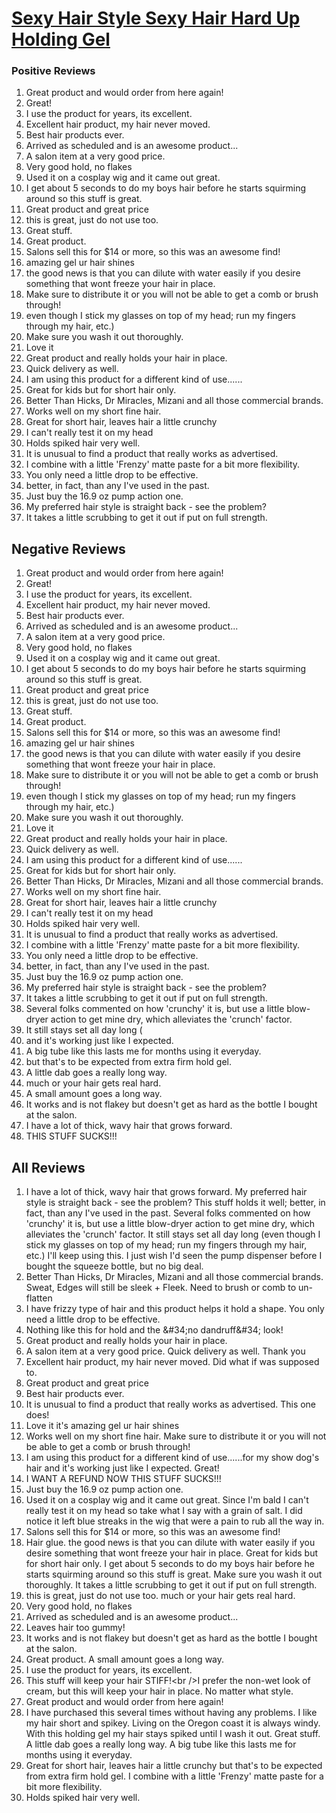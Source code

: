 # [Sexy Hair Style Sexy Hair Hard Up Holding Gel](https://products.checkmycream.com/products/Sexy-Hair-Style-Sexy-Hair-Hard-Up-Holding-Gel.html)

### Positive Reviews

<ol>
      <li>Great product and would order from here again!</li>
      <li>Great!</li>
      <li>I use the product for years, its excellent.</li>
      <li>Excellent hair product, my hair never moved.</li>
      <li>Best hair products ever.</li>
      <li>Arrived as scheduled and is an awesome product...</li>
      <li>A salon item at a very good price.</li>
      <li>Very good hold, no flakes</li>
      <li>Used it on a cosplay wig and it came out great.</li>
      <li>I get about 5 seconds to do my boys hair before he starts squirming around so this stuff is great.</li>
      <li>Great product and great price</li>
      <li>this is great, just do not use too.</li>
      <li>Great stuff.</li>
      <li>Great product.  </li>
      <li>Salons sell this for $14 or more, so this was an awesome find!</li>
      <li>amazing gel ur hair shines</li>
      <li>the good news is that you can dilute with water easily if you desire something that wont freeze your hair in place.</li>
      <li>Make sure to distribute it or you will not be able to get a comb or brush through!</li>
      <li>even though I stick my glasses on top of my head; run my fingers through my hair, etc.)  </li>
      <li>Make sure you wash it out thoroughly.</li>
      <li>Love it</li>
      <li>Great product and really holds your hair in place.</li>
      <li>Quick delivery as well.</li>
      <li>I am using this product for a different kind of use......</li>
      <li>Great for kids but for short hair only.</li>
      <li>Better Than Hicks, Dr Miracles, Mizani and all those commercial brands.</li>
      <li>Works well on my short fine hair.</li>
      <li>Great for short hair, leaves hair a little crunchy</li>
      <li>I can&#x27;t really test it on my head</li>
      <li>Holds spiked hair very well.</li>
      <li>It is unusual to find a product that really works as advertised.</li>
      <li>I combine with a little &#x27;Frenzy&#x27; matte paste for a bit more flexibility.</li>
      <li>You only need a little drop to be effective.</li>
      <li>better, in fact, than any I&#x27;ve used in the past.  </li>
      <li>Just buy the 16.9 oz pump action one.</li>
      <li>My preferred hair style is straight back - see the problem?  </li>
      <li>It takes a little scrubbing to get it out if put on full strength.</li>
</ol>


<h2>Negative Reviews</h2>
<ol>
<li> Great product and would order from here again!</li>
<li> Great!</li>
<li> I use the product for years, its excellent.</li>
<li> Excellent hair product, my hair never moved.</li>
<li> Best hair products ever.</li>
<li> Arrived as scheduled and is an awesome product...</li>
<li> A salon item at a very good price.</li>
<li> Very good hold, no flakes</li>
<li> Used it on a cosplay wig and it came out great.</li>
<li> I get about 5 seconds to do my boys hair before he starts squirming around so this stuff is great.</li>
<li> Great product and great price</li>
<li> this is great, just do not use too.</li>
<li> Great stuff.</li>
<li> Great product.  </li>
<li> Salons sell this for $14 or more, so this was an awesome find!</li>
<li> amazing gel ur hair shines</li>
<li> the good news is that you can dilute with water easily if you desire something that wont freeze your hair in place.</li>
<li> Make sure to distribute it or you will not be able to get a comb or brush through!</li>
<li> even though I stick my glasses on top of my head; run my fingers through my hair, etc.)  </li>
<li> Make sure you wash it out thoroughly.</li>
<li> Love it</li>
<li> Great product and really holds your hair in place.</li>
<li> Quick delivery as well.</li>
<li> I am using this product for a different kind of use......</li>
<li> Great for kids but for short hair only.</li>
<li> Better Than Hicks, Dr Miracles, Mizani and all those commercial brands.</li>
<li> Works well on my short fine hair.</li>
<li> Great for short hair, leaves hair a little crunchy</li>
<li> I can&#x27;t really test it on my head</li>
<li> Holds spiked hair very well.</li>
<li> It is unusual to find a product that really works as advertised.</li>
<li> I combine with a little &#x27;Frenzy&#x27; matte paste for a bit more flexibility.</li>
<li> You only need a little drop to be effective.</li>
<li> better, in fact, than any I&#x27;ve used in the past.  </li>
<li> Just buy the 16.9 oz pump action one.</li>
<li> My preferred hair style is straight back - see the problem?  </li>
<li> It takes a little scrubbing to get it out if put on full strength.</li>
<li> Several folks commented on how &#x27;crunchy&#x27; it is, but use a little blow-dryer action to get mine dry, which alleviates the &#x27;crunch&#x27; factor.  </li>
<li> It still stays set all day long (</li>
<li> and it&#x27;s working just like I expected.</li>
<li> A big tube like this lasts me for months using it everyday.</li>
<li> but that&#x27;s to be expected from extra firm hold gel.</li>
<li> A little dab goes a really long way.</li>
<li> much or your hair gets real hard.</li>
<li> A small amount goes a long way.</li>
<li> It works and is not flakey but doesn&#x27;t get as hard as the bottle I bought at the salon.</li>
<li> I have a lot of thick, wavy hair that grows forward.  </li>
<li> THIS STUFF SUCKS!!!</li>
</ol>

<h2>All Reviews</h2>

<ol>
    <li> I have a lot of thick, wavy hair that grows forward.  My preferred hair style is straight back - see the problem?  This stuff holds it well; better, in fact, than any I&#x27;ve used in the past.  Several folks commented on how &#x27;crunchy&#x27; it is, but use a little blow-dryer action to get mine dry, which alleviates the &#x27;crunch&#x27; factor.  It still stays set all day long (even though I stick my glasses on top of my head; run my fingers through my hair, etc.)  I&#x27;ll keep using this.  I just wish I&#x27;d seen the pump dispenser before I bought the squeeze bottle, but no big deal.</li>
    <li> Better Than Hicks, Dr Miracles, Mizani and all those commercial brands. Sweat, Edges will still be sleek + Fleek. Need to brush or comb to un-flatten</li>
    <li> I have frizzy type of hair and this product helps it hold a shape.  You only need a little drop to be effective.</li>
    <li> Nothing like this for hold and the &amp;#34;no dandruff&amp;#34; look!</li>
    <li> Great product and really holds your hair in place.</li>
    <li> A salon item at a very good price. Quick delivery as well. Thank you</li>
    <li> Excellent hair product, my hair never moved. Did what if was supposed to.</li>
    <li> Great product and great price</li>
    <li> Best hair products ever.</li>
    <li> It is unusual to find a product that really works as advertised. This one does!</li>
    <li> Love it it&#x27;s amazing gel ur hair shines</li>
    <li> Works well on my short fine hair. Make sure to distribute it or you will not be able to get a comb or brush through!</li>
    <li> I am using this product for a different kind of use......for my show dog&#x27;s hair and it&#x27;s working just like I expected. Great!</li>
    <li> I WANT A REFUND NOW THIS STUFF SUCKS!!!</li>
    <li> Just buy the 16.9 oz pump action one.</li>
    <li> Used it on a cosplay wig and it came out great. Since I&#x27;m bald I can&#x27;t really test it on my head so take what I say with a grain of salt. I did notice it left blue streaks in the wig that were a pain to rub all the way in.</li>
    <li> Salons sell this for $14 or more, so this was an awesome find!</li>
    <li> Hair glue. the good news is that you can dilute with water easily if you desire something that wont freeze your hair in place. Great for kids but for short hair only. I get about 5 seconds to do my boys hair before he starts squirming around so this stuff is great. Make sure you wash it out thoroughly. It takes a little scrubbing to get it out if put on full strength.</li>
    <li> this is great, just do not use too. much or your hair gets real hard.</li>
    <li> Very good hold, no flakes</li>
    <li> Arrived as scheduled and is an awesome product...</li>
    <li> Leaves hair too gummy!</li>
    <li> It works and is not flakey but doesn&#x27;t get as hard as the bottle I bought at the salon.</li>
    <li> Great product.  A small amount goes a long way.</li>
    <li> I use the product for years, its excellent.</li>
    <li> This stuff will keep your hair STIFF!&lt;br /&gt;I prefer the non-wet look of cream, but this will keep your hair in place.  No matter what style.</li>
    <li> Great product and would order from here again!</li>
    <li> I have purchased this several times without having any problems. I like my hair short and spikey. Living on the Oregon coast it is always windy. With this holding gel my hair stays spiked until I wash it out. Great stuff. A little dab goes a really long way. A big tube like this lasts me for months using it everyday.</li>
    <li> Great for short hair, leaves hair a little crunchy but that&#x27;s to be expected from extra firm hold gel. I combine with a little &#x27;Frenzy&#x27; matte paste for a bit more flexibility.</li>
    <li> Holds spiked hair very well.</li>
</ol>





